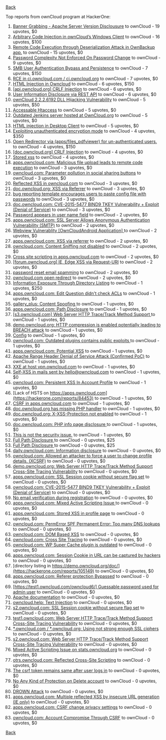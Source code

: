 [Back](../README.md)

Top reports from ownCloud program at HackerOne:

1. [Banner Grabbing - Apache Server Version Disclousure](https://hackerone.com/reports/269467) to ownCloud - 19 upvotes, $0
2. [Arbitrary Code Injection in ownCloud’s Windows Client](https://hackerone.com/reports/155657) to ownCloud - 16 upvotes, $100
3. [Remote Code Execution through Deserialization Attack in OwnBackup app.](https://hackerone.com/reports/562335) to ownCloud - 15 upvotes, $0
4. [Password Complexity Not Enforced On Password Change](https://hackerone.com/reports/276123) to ownCloud - 9 upvotes, $0
5. [SMB User Authentication Bypass and Persistence](https://hackerone.com/reports/148151) to ownCloud - 7 upvotes, $150
6. [RCE in ci.owncloud.com / ci.owncloud.org](https://hackerone.com/reports/98559) to ownCloud - 7 upvotes, $0
7. [HTML Injection in Owncloud](https://hackerone.com/reports/215410) to ownCloud - 6 upvotes, $150
8. [[api.owncloud.org] CRLF Injection](https://hackerone.com/reports/154306) to ownCloud - 6 upvotes, $0
9. [User Information Disclosure via REST API](https://hackerone.com/reports/197786) to ownCloud - 6 upvotes, $0
10. [ownCloud 2.2.2.6192 DLL Hijacking Vulnerability](https://hackerone.com/reports/151475) to ownCloud - 5 upvotes, $50
11. [Accessable Htaccess](https://hackerone.com/reports/171272) to ownCloud - 5 upvotes, $0
12. [Outdated Jenkins server hosted at OwnCloud.org](https://hackerone.com/reports/208566) to ownCloud - 5 upvotes, $0
13. [HTML injection in Desktop Client](https://hackerone.com/reports/206877) to ownCloud - 5 upvotes, $0
14. [Exploiting unauthenticated encryption mode](https://hackerone.com/reports/108082) to ownCloud - 4 upvotes, $350
15. [Open Redirector via (apps/files_pdfviewer) for un-authenticated users.](https://hackerone.com/reports/131082) to ownCloud - 4 upvotes, $150
16. [[doc.owncloud.org] CRLF Injection](https://hackerone.com/reports/154275) to ownCloud - 4 upvotes, $0
17. [Stored xss](https://hackerone.com/reports/187380) to ownCloud - 4 upvotes, $0
18. [apps.owncloud.com: Malicious file upload leads to remote code execution](https://hackerone.com/reports/84374) to ownCloud - 3 upvotes, $0
19. [owncloud.com: Parameter pollution in social sharing buttons](https://hackerone.com/reports/106024) to ownCloud - 3 upvotes, $0
20. [Reflected XSS in owncloud.com](https://hackerone.com/reports/127259) to ownCloud - 3 upvotes, $0
21. [doc.owncloud.org: XSS via Referrer](https://hackerone.com/reports/130951) to ownCloud - 3 upvotes, $0
22. [bug reporting template encourages users to paste config file with passwords](https://hackerone.com/reports/196969) to ownCloud - 3 upvotes, $0
23. [doc.owncloud.com: CVE-2015-5477 BIND9 TKEY Vulnerability + Exploit (Denial of Service)](https://hackerone.com/reports/217381) to ownCloud - 3 upvotes, $0
24. [Password appears in user name field](https://hackerone.com/reports/85559) to ownCloud - 2 upvotes, $0
25. [apps.owncloud.com: SSL Server Allows Anonymous Authentication Vulnerability (SMTP)](https://hackerone.com/reports/83803) to ownCloud - 2 upvotes, $0
26. [Webview Vulnerablity [OwnCloudAndroid Application] ](https://hackerone.com/reports/87835) to ownCloud - 2 upvotes, $0
27. [apps.owncloud.com: XSS via referrer](https://hackerone.com/reports/83374) to ownCloud - 2 upvotes, $0
28. [owncloud.com: Content Sniffing not disabled](https://hackerone.com/reports/83251) to ownCloud - 2 upvotes, $0
29. [Cross site scripting in apps.owncloud.com](https://hackerone.com/reports/129551) to ownCloud - 2 upvotes, $0
30. [[forum.owncloud.org] IE, Edge XSS via Request-URI](https://hackerone.com/reports/154319) to ownCloud - 2 upvotes, $0
31. [password reset email spamming](https://hackerone.com/reports/224095) to ownCloud - 2 upvotes, $0
32. [owncloud.com open redirect](https://hackerone.com/reports/258632) to ownCloud - 2 upvotes, $0
33. [Information Exposure Through Directory Listing](https://hackerone.com/reports/110655) to ownCloud - 1 upvotes, $250
34. [apps.owncloud.com: Edit Question didn't check ACLs](https://hackerone.com/reports/85532) to ownCloud - 1 upvotes, $0
35. [gallery_plus: Content Spoofing ](https://hackerone.com/reports/87752) to ownCloud - 1 upvotes, $0
36. [apps.owncloud.com: Path Disclosure](https://hackerone.com/reports/83801) to ownCloud - 1 upvotes, $0
37. [[s3.owncloud.com] Web Server HTTP Trace/Track Method Support ](https://hackerone.com/reports/90601) to ownCloud - 1 upvotes, $0
38. [demo.owncloud.org: HTTP compression is enabled potentially leading to BREACH attack](https://hackerone.com/reports/84105) to ownCloud - 1 upvotes, $0
39. [Config](https://hackerone.com/reports/84797) to ownCloud - 1 upvotes, $0
40. [owncloud.com: Outdated plugins contains public exploits  ](https://hackerone.com/reports/84581) to ownCloud - 1 upvotes, $0
41. [apps.owncloud.com: Potential XSS](https://hackerone.com/reports/85577) to ownCloud - 1 upvotes, $0
42. [Apache Range Header Denial of Service Attack (Confirmed PoC)](https://hackerone.com/reports/88904) to ownCloud - 1 upvotes, $0
43. [XXE at host vpn.owncloud.com](https://hackerone.com/reports/105980) to ownCloud - 1 upvotes, $0
44. [Self-XSS in mails sent by hello@owncloud.com](https://hackerone.com/reports/92111) to ownCloud - 1 upvotes, $0
45. [owncloud.com: Persistent XSS In Account Profile](https://hackerone.com/reports/116254) to ownCloud - 1 upvotes, $0
46. [Lack of HSTS on https://apps.owncloud.com](https://hackerone.com/reports/84453) to ownCloud - 1 upvotes, $0
47. [CSRF in apps.owncloud.com](https://hackerone.com/reports/84395) to ownCloud - 1 upvotes, $0
48. [doc.owncloud.org has missing PHP handler](https://hackerone.com/reports/121382) to ownCloud - 1 upvotes, $0
49. [doc.owncloud.org: X-XSS-Protection not enabled](https://hackerone.com/reports/128493) to ownCloud - 1 upvotes, $0
50. [doc.owncloud.com: PHP info page disclosure ](https://hackerone.com/reports/134216) to ownCloud - 1 upvotes, $0
51. [This is not the security issue.](https://hackerone.com/reports/257106) to ownCloud - 1 upvotes, $0
52. [Full Path Disclosure ](https://hackerone.com/reports/87505) to ownCloud - 0 upvotes, $25
53. [Full Path Disclosure ](https://hackerone.com/reports/85201) to ownCloud - 0 upvotes, $25
54. [daily.owncloud.com: Information disclosure](https://hackerone.com/reports/84085) to ownCloud - 0 upvotes, $0
55. [owncloud.com: Allowed an attacker to force a user to change profile details. (XCSRF)](https://hackerone.com/reports/83239) to ownCloud - 0 upvotes, $0
56. [demo.owncloud.org: Web Server HTTP Trace/Track Method Support Cross-Site Tracing Vulnerability](https://hackerone.com/reports/83837) to ownCloud - 0 upvotes, $0
57. [apps.owncloud.com: SSL Session cookie without secure flag set](https://hackerone.com/reports/83710) to ownCloud - 0 upvotes, $0
58. [owncloud.com: CVE-2015-5477 BIND9 TKEY Vulnerability + Exploit (Denial of Service)](https://hackerone.com/reports/89097) to ownCloud - 0 upvotes, $0
59. [No email verification during registration](https://hackerone.com/reports/90643) to ownCloud - 0 upvotes, $0
60. [apps.owncloud.com: Mixed Active Scripting Issue ](https://hackerone.com/reports/85541) to ownCloud - 0 upvotes, $0
61. [apps.owncloud.com: Stored XSS in profile page](https://hackerone.com/reports/84371) to ownCloud - 0 upvotes, $0
62. [owncloud.com: PermError SPF Permanent Error: Too many DNS lookups](https://hackerone.com/reports/83578) to ownCloud - 0 upvotes, $0
63. [owncloud.com: DOM Based XSS](https://hackerone.com/reports/83178) to ownCloud - 0 upvotes, $0
64. [owncloud.com: Cross Site Tracing](https://hackerone.com/reports/83373) to ownCloud - 0 upvotes, $0
65. [owncloud.com: WP Super Cache plugin is outdated](https://hackerone.com/reports/90980) to ownCloud - 0 upvotes, $0
66. [apps.owncloud.com: Session Cookie in URL can be captured by hackers](https://hackerone.com/reports/83667) to ownCloud - 0 upvotes, $0
67. [directory listing in https://demo.owncloud.org/doc/](https://hackerone.com/reports/105149) to ownCloud - 0 upvotes, $0
68. [apps.owncloud.com: Referer protection Bypassed](https://hackerone.com/reports/92644) to ownCloud - 0 upvotes, $0
69. [[https://test1.owncloud.com/owncloud6/] Guessable password used for admin user](https://hackerone.com/reports/107849) to ownCloud - 0 upvotes, $0
70. [Apache documentation](https://hackerone.com/reports/90321) to ownCloud - 0 upvotes, $0
71. [owncloud.help: Text  Injection](https://hackerone.com/reports/112304) to ownCloud - 0 upvotes, $0
72. [s2.owncloud.com: SSL Session cookie without secure flag set](https://hackerone.com/reports/83856) to ownCloud - 0 upvotes, $0
73. [test1.owncloud.com: Web Server HTTP Trace/Track Method Support Cross-Site Tracing Vulnerability](https://hackerone.com/reports/83971) to ownCloud - 0 upvotes, $0
74. [*.owncloud.com / *.owncloud.org: Using not strong enough SSL ciphers](https://hackerone.com/reports/84078) to ownCloud - 0 upvotes, $0
75. [s2.owncloud.com: Web Server HTTP Trace/Track Method Support Cross-Site Tracing Vulnerability](https://hackerone.com/reports/83855) to ownCloud - 0 upvotes, $0
76. [Mixed Active Scripting Issue on stats.owncloud.org](https://hackerone.com/reports/108692) to ownCloud - 0 upvotes, $0
77. [otrs.owncloud.com: Reflected Cross-Site Scripting](https://hackerone.com/reports/108288) to ownCloud - 0 upvotes, $0
78. [The csrf token remains same after user logs in](https://hackerone.com/reports/111262) to ownCloud - 0 upvotes, $0
79. [No Any Kind of Protection on Delete account](https://hackerone.com/reports/113211) to ownCloud - 0 upvotes, $0
80. [DROWN Attack](https://hackerone.com/reports/119808) to ownCloud - 0 upvotes, $0
81. [apps.owncloud.com: Multiple reflected XSS by insecure URL generation (IE only)](https://hackerone.com/reports/83381) to ownCloud - 0 upvotes, $0
82. [apps.owncloud.com: CSRF change privacy settings](https://hackerone.com/reports/85565) to ownCloud - 0 upvotes, $0
83. [owncloud.com: Account Compromise Through CSRF](https://hackerone.com/reports/84372) to ownCloud - 0 upvotes, $0


[Back](../README.md)